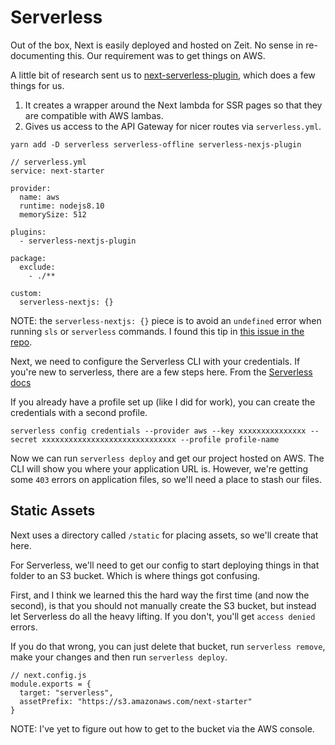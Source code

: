 # Serverless

Out of the box, Next is easily deployed and hosted on Zeit. No sense in re-documenting this. Our requirement was to get things on AWS. 

A little bit of research sent us to [next-serverless-plugin](https://github.com/danielcondemarin/serverless-nextjs-plugin), which does a few things for us. 

1. It creates a wrapper around the Next lambda for SSR pages so that they are compatible with AWS lambas. 
2. Gives us access to the API Gateway for nicer routes via `serverless.yml`.


```
yarn add -D serverless serverless-offline serverless-nexjs-plugin

// serverless.yml
service: next-starter

provider:
  name: aws
  runtime: nodejs8.10
  memorySize: 512

plugins:
  - serverless-nextjs-plugin

package:
  exclude:
    - ./**

custom:
  serverless-nextjs: {}    
```

NOTE: the `serverless-nextjs: {}` piece is to avoid an `undefined` error when running `sls` or `serverless` commands. I found this tip in [this issue in the repo](https://github.com/danielcondemarin/serverless-nextjs-plugin/issues/101).

Next, we need to configure the Serverless CLI with your credentials. If you're new to serverless, there are a few steps here. From the [Serverless docs](https://serverless.com/framework/docs/providers/aws/guide/credentials/)

If you already have a profile set up (like I did for work), you can create the credentials with a second profile.

```
serverless config credentials --provider aws --key xxxxxxxxxxxxxxx --secret xxxxxxxxxxxxxxxxxxxxxxxxxxxxxx --profile profile-name
```

Now we can run `serverless deploy` and get our project hosted on AWS. The CLI will show you where your application URL is. However, we're getting some `403` errors on application files, so we'll need a place to stash our files. 


## Static Assets

Next uses a directory called `/static` for placing assets, so we'll create that here. 

For Serverless, we'll need to get our config to start deploying things in that folder to an S3 bucket. Which is where things got confusing. 

First, and I think we learned this the hard way the first time (and now the second), is that you should not manually create the S3 bucket, but instead let Serverless do all the heavy lifting. If you don't, you'll get `access denied` errors. 

If you do that wrong, you can just delete that bucket, run `serverless remove`, make your changes and then run `serverless deploy`.


```
// next.config.js
module.exports = {
  target: "serverless",
  assetPrefix: "https://s3.amazonaws.com/next-starter"
}
```

NOTE: I've yet to figure out how to get to the bucket via the AWS console. 
